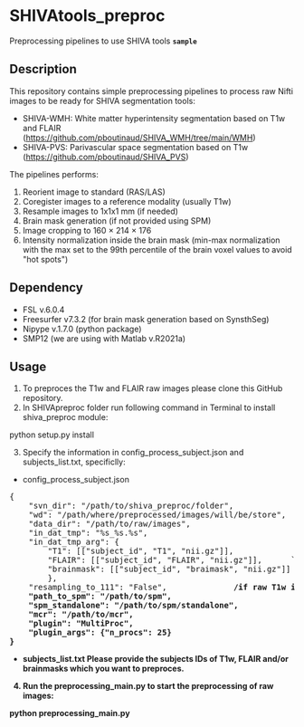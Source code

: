 # SHIVAtools_preproc
Preprocessing pipelines to use SHIVA tools
**`sample`**
## Description
This repository contains simple preprocessing pipelines to process raw Nifti images to be ready for SHIVA segmentation tools:

- SHIVA-WMH: White matter hyperintensity segmentation based on T1w and FLAIR (https://github.com/pboutinaud/SHIVA_WMH/tree/main/WMH)
- SHIVA-PVS: Parivascular space segmentation based on T1w (https://github.com/pboutinaud/SHIVA_PVS)

The pipelines performs:

1) Reorient image to standard (RAS/LAS)
2) Coregister images to a reference modality (usually T1w)
3) Resample images to 1x1x1 mm (if needed) 
4) Brain mask generation (if not provided using SPM)
5) Image cropping to 160 × 214 × 176 
6) Intensity normalization inside the brain mask  (min-max normalization with the max set to the 99th percentile of the brain voxel values to avoid "hot spots")

## Dependency

- FSL v.6.0.4 
- Freesurfer v7.3.2 (for brain mask generation based on SynsthSeg)
- Nipype v.1.7.0 (python package) 
- SMP12 (we are using with Matlab v.R2021a)

## Usage

1. To preproces the T1w and FLAIR raw images please clone this GitHub repository.
2. In SHIVApreproc folder run following command in Terminal to install shiva_preproc module:

python setup.py install

3. Specify the information in config_process_subject.json and subjects_list.txt, specificlly:

- config_process_subject.json
<pre>
{
    "svn_dir": "/path/to/shiva_preproc/folder", 
    "wd": "/path/where/preprocessed/images/will/be/store",
    "data_dir": "/path/to/raw/images",
    "in_dat_tmp": "%s_%s.%s",
    "in_dat_tmp_arg": {
        "T1": [["subject_id", "T1", "nii.gz"]],             **` /name of T1w images (subject_id_T1.nii.gz)`**
        "FLAIR": [["subject_id", "FLAIR", "nii.gz"]],      `**` /name of FLAIR images (subject_id_FLAIR.nii.gz)`**`
        "brainmask": [["subject_id", "braimask", "nii.gz"]] `**` /if brainmask were provided (subject_id_brainmask.nii.gz) else delete this line)`**` 
        },
    "resampling_to_111": "False",             <b> /if raw T1w images needs to be resample to 1 by 1 by 1 mm change to 'True'<b> 
    "path_to_spm": "/path/to/spm",                                     <b>  / exapmle:    "/srv/shares/softs/spm12-full",<b> 
    "spm_standalone": "/path/to/spm/standalone",                       <b>  / exapmle:    "/srv/shares/softs/spm12/run_spm12.sh",<b> 
    "mcr": "/path/to/mcr",                                             <b>  /example:     "/srv/shares/softs/MCR/v713"<b> 
    "plugin": "MultiProc",
    "plugin_args": {"n_procs": 25}
}
</pre>
- subjects_list.txt
Please provide the subjects IDs of T1w, FLAIR and/or brainmasks which you want to preproces.

4. Run the preprocessing_main.py to start the preprocessing of raw images:

python  preprocessing_main.py


